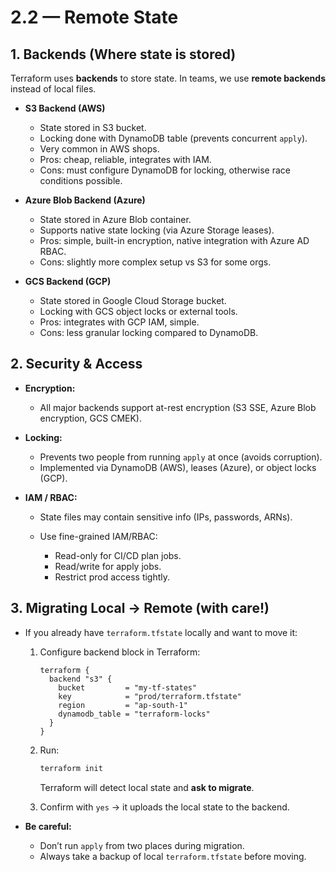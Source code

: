 # 2.2 — Remote State

## 1. Backends (Where state is stored)

Terraform uses **backends** to store state. In teams, we use **remote backends** instead of local files.

- **S3 Backend (AWS)**

  - State stored in S3 bucket.
  - Locking done with DynamoDB table (prevents concurrent `apply`).
  - Very common in AWS shops.
  - Pros: cheap, reliable, integrates with IAM.
  - Cons: must configure DynamoDB for locking, otherwise race conditions possible.

- **Azure Blob Backend (Azure)**

  - State stored in Azure Blob container.
  - Supports native state locking (via Azure Storage leases).
  - Pros: simple, built-in encryption, native integration with Azure AD RBAC.
  - Cons: slightly more complex setup vs S3 for some orgs.

- **GCS Backend (GCP)**

  - State stored in Google Cloud Storage bucket.
  - Locking with GCS object locks or external tools.
  - Pros: integrates with GCP IAM, simple.
  - Cons: less granular locking compared to DynamoDB.

## 2. Security & Access

- **Encryption:**

  - All major backends support at-rest encryption (S3 SSE, Azure Blob encryption, GCS CMEK).

- **Locking:**

  - Prevents two people from running `apply` at once (avoids corruption).
  - Implemented via DynamoDB (AWS), leases (Azure), or object locks (GCP).

- **IAM / RBAC:**

  - State files may contain sensitive info (IPs, passwords, ARNs).
  - Use fine-grained IAM/RBAC:

    - Read-only for CI/CD plan jobs.
    - Read/write for apply jobs.
    - Restrict prod access tightly.

## 3. Migrating Local → Remote (with care!)

- If you already have `terraform.tfstate` locally and want to move it:

  1. Configure backend block in Terraform:

     ```hcl
     terraform {
       backend "s3" {
         bucket         = "my-tf-states"
         key            = "prod/terraform.tfstate"
         region         = "ap-south-1"
         dynamodb_table = "terraform-locks"
       }
     }
     ```

  2. Run:

     ```bash
     terraform init
     ```

     Terraform will detect local state and **ask to migrate**.

  3. Confirm with `yes` → it uploads the local state to the backend.

- **Be careful:**

  - Don’t run `apply` from two places during migration.
  - Always take a backup of local `terraform.tfstate` before moving.
